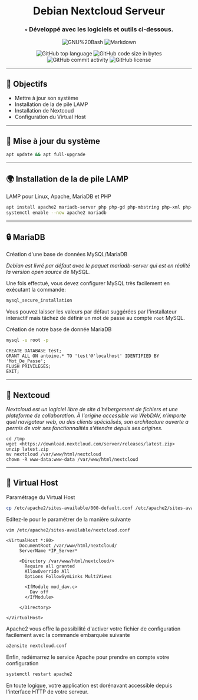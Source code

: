<div align="center">
<h1 align="center">
<br>Debian Nextcloud Serveur
</h1>
<h3>◦ Développé avec les logiciels et outils ci-dessous.</h3>

<p align="center">
<img src="https://img.shields.io/badge/GNU%20Bash-4EAA25.svg?style&logo=GNU-Bash&logoColor=white" alt="GNU%20Bash" />
<img src="https://img.shields.io/badge/Markdown-000000.svg?style&logo=Markdown&logoColor=white" alt="Markdown" />
</p>
<img src="https://img.shields.io/github/languages/top/aaaaaaantoine/debian-post-install?style&color=5D6D7E" alt="GitHub top language" />
<img src="https://img.shields.io/github/languages/code-size/aaaaaaantoine/debian-post-install?style&color=5D6D7E" alt="GitHub code size in bytes" />
<img src="https://img.shields.io/github/commit-activity/m/aaaaaaantoine/debian-post-install?style&color=5D6D7E" alt="GitHub commit activity" />
<img src="https://img.shields.io/github/license/aaaaaaantoine/debian-post-install?style&color=5D6D7E" alt="GitHub license" />
</div>

---

## 📍 Objectifs

- Mettre à jour son système
- Installation de la de pile LAMP
- Installation de Nextcoud
- Configuration du Virtual Host

---

## 🚀 Mise à jour du système

```sh
apt update && apt full-upgrade
```

---

## 🌍 Installation de la de pile LAMP

LAMP pour Linux, Apache, MariaDB et PHP

```sh
apt install apache2 mariadb-server php php-gd php-mbstring php-xml php-zip php-curl php-mysql -y
systemctl enable --now apache2 mariadb
```

---

## 🔒 MariaDB

Création d'une base de données MySQL/MariaDB

*Debian est livré par défaut avec le paquet mariadb-server qui est en réalité la version open source de MySQL.*

Une fois effectué, vous devez configurer MySQL très facilement en exécutant la commande:

```sh
mysql_secure_installation
```

Vous pouvez laisser les valeurs par défaut suggérées par l'installateur interactif mais tâchez de définir un mot de passe au compte `root` MySQL.

Création de notre base de donnée MariaDB 

```sh
mysql -u root -p
```

```
CREATE DATABASE test;
GRANT ALL ON antoine.* TO 'test'@'localhost' IDENTIFIED BY 'Mot_De_Passe';
FLUSH PRIVILEGES;
EXIT;
```

---

## 📁 Nextcoud

*Nextcloud est un logiciel libre de site d'hébergement de fichiers et une plateforme de collaboration. À l'origine accessible via WebDAV, n'importe quel navigateur web, ou des clients spécialisés, son architecture ouverte a permis de voir ses fonctionnalités s'étendre depuis ses origines.*

```
cd /tmp
wget <https://download.nextcloud.com/server/releases/latest.zip>
unzip latest.zip
mv nextcloud /var/www/html/nextcloud
chown -R www-data:www-data /var/www/html/nextcloud
```

---

## 👻 Virtual Host

Paramétrage du Virtual Host

```sh
cp /etc/apache2/sites-available/000-default.conf /etc/apache2/sites-available/nextcloud.conf
```

Editez-le pour le paramétrer de la manière suivante
```sh
vim /etc/apache2/sites-available/nextcloud.conf
```

```
<VirtualHost *:80>
     DocumentRoot /var/www/html/nextcloud/
     ServerName *IP_Server*

     <Directory /var/www/html/nextcloud/>
       Require all granted
       AllowOverride All
       Options FollowSymLinks MultiViews

       <IfModule mod_dav.c>
         Dav off
       </IfModule>

     </Directory>

</VirtualHost>
```

Apache2 vous offre la possibilité d'activer votre fichier de configuration facilement avec la commande embarquée suivante

```sh
a2ensite nextcloud.conf
```

Enfin, redémarrez le service Apache pour prendre en compte votre configuration 

```sh
systemctl restart apache2
```

En toute logique, votre application est dorénavant accessible depuis l'interface HTTP de votre serveur.
